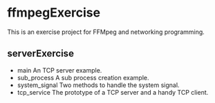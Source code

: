 # ffmpegExercise
This is an exercise project for FFMpeg and networking programming.

## serverExercise
- main
An TCP server example.
- sub_process
A sub process creation example.
- system_signal
Two methods to handle the system signal.
- tcp_service
The prototype of a TCP server and a handy TCP client.
